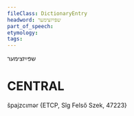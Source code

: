 ```yaml
---
fileClass: DictionaryEntry
headword: שפּײַזצימער
part_of_speech: 
etymology: 
tags: 
---
```

שפּײַזצימער

CENTRAL
========

špajzcɩmər {ETCP, Sîg Felső Szek, 47223}
